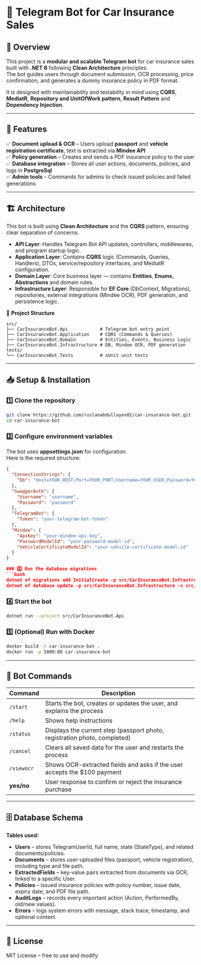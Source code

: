 # 🚗 Telegram Bot for Car Insurance Sales

## 📌 Overview
This project is a **modular and scalable Telegram bot** for car insurance sales built with **.NET 8** following **Clean Architecture** principles.  
The bot guides users through document submission, OCR processing, price confirmation, and generates a dummy insurance policy in PDF format.  

It is designed with maintainability and testability in mind using **CQRS**, **MediatR**, **Repository and UnitOfWork pattern**, **Result Pattern** and **Dependency Injection**.

---

## 🎯 Features
✅ **Document upload & OCR** – Users upload **passport** and **vehicle registration certificate**, text is extracted via **Mindee API**  
✅ **Policy generation** – Creates and sends a PDF insurance policy to the user  
✅ **Database integration** – Stores all user actions, documents, policies, and logs in **PostgreSql**  
✅ **Admin tools** – Commands for admins to check issued policies and failed generations

---

## 🏗️ Architecture
This bot is built using **Clean Architecture** and the **CQRS** pattern, ensuring clear separation of concerns:

- **API Layer**: Handles Telegram Bot API updates, controllers, middlewares, and program startup logic.  
- **Application Layer**: Contains **CQRS** logic (Commands, Queries, Handlers), DTOs, service/repository interfaces, and MediatR configuration.  
- **Domain Layer**: Core business layer — contains **Entities**, **Enums**, **Abstractions** and domain rules.  
- **Infrastructure Layer**: Responsible for **EF Core** (DbContext, Migrations), repositories, external integrations (Mindee OCR), PDF generation, and persistence logic.  

📂 **Project Structure**
```
src/
├── CarInsuranceBot.Api            # Telegram bot entry point
├── CarInsuranceBot.Application    # CQRS (Commands & Queries)
├── CarInsuranceBot.Domain         # Entities, Events, Business Logic
├── CarInsuranceBot.Infrastructure # DB, Mindee OCR, PDF generation
tests/
└── CarInsuranceBot.Tests          # xUnit unit tests
```

---

## 📥 Setup & Installation

### 1️⃣ Clone the repository
```bash
git clone https://github.com/ruslanabdullayev01/car-insurance-bot.git
cd car-insurance-bot
```

### 2️⃣ Configure environment variables
The bot uses **appsettings.json** for configuration.  
Here is the required structure:

```json
{
  "ConnectionStrings": {
    "Db": "Host=YOUR_HOST;Port=YOUR_PORT;Username=YOUR_USER;Password=YOUR_PASSWORD;Database=CarInsuranceBot;"
  },
  "SwaggerAuth": {
    "Username": "username",
    "Password": "password"
  },
  "TelegramBot": {
    "Token": "your-telegram-bot-token"
  },
  "Mindee": {
    "ApiKey": "your-mindee-api-key",
    "PasswordModelId": "your-password-model-id",
    "VehicleCertificateModelId": "your-vehicle-certificate-model-id"
  }
}

### 3️⃣ Run the database migrations
```bash
dotnet ef migrations add InitialCreate -p src/CarInsuranceBot.Infrastructure -s src/CarInsuranceBot.Api
dotnet ef database update -p src/CarInsuranceBot.Infrastructure -s src/CarInsuranceBot.Api
```

### 4️⃣ Start the bot
```bash
dotnet run --project src/CarInsuranceBot.Api
```

### 5️⃣ (Optional) Run with Docker
```bash
docker build -t car-insurance-bot .
docker run -p 5000:80 car-insurance-bot
```

---

## 🤖 Bot Commands
| Command     | Description                                                                 |
|-------------|-----------------------------------------------------------------------------|
| `/start`    | Starts the bot, creates or updates the user, and explains the process       |
| `/help`     | Shows help instructions                                                     |
| `/status`   | Displays the current step (passport photo, registration photo, completed)   |
| `/cancel`   | Clears all saved data for the user and restarts the process                 |
| `/viewocr`  | Shows OCR-extracted fields and asks if the user accepts the $100 payment    |
| **yes/no**  | User response to confirm or reject the insurance purchase                   |

---

## 🗄️ Database Schema
**Tables used:**
- **Users** – stores TelegramUserId, full name, state (StateType), and related documents/policies.  
- **Documents** – stores user-uploaded files (passport, vehicle registration), including type and file path.  
- **ExtractedFields** – key-value pairs extracted from documents via OCR, linked to a specific User.  
- **Policies** – issued insurance policies with policy number, issue date, expiry date, and PDF file path.  
- **AuditLogs** – records every important action (Action, PerformedBy, old/new values).  
- **Errors** – logs system errors with message, stack trace, timestamp, and optional context.

---

## 📜 License
MIT License – free to use and modify.  
